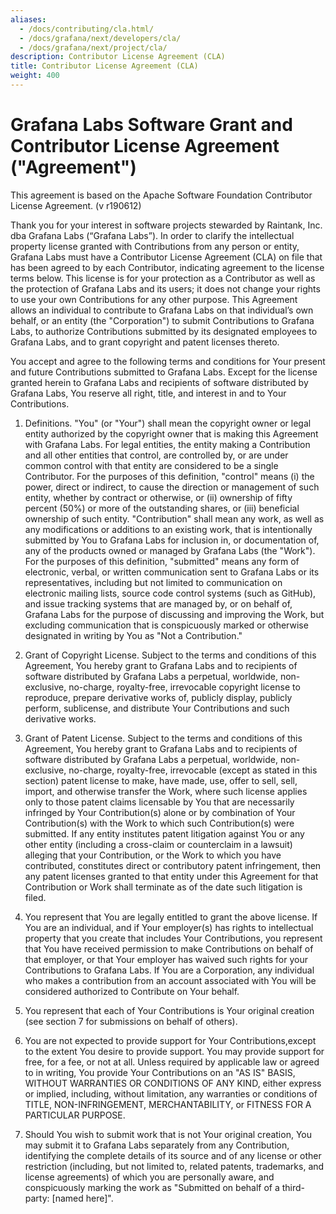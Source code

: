 ```yaml
---
aliases:
  - /docs/contributing/cla.html/
  - /docs/grafana/next/developers/cla/
  - /docs/grafana/next/project/cla/
description: Contributor License Agreement (CLA)
title: Contributor License Agreement (CLA)
weight: 400
---
```


# Grafana Labs Software Grant and Contributor License Agreement ("Agreement")

This agreement is based on the Apache Software Foundation Contributor License Agreement.
(v r190612)

Thank you for your interest in software projects stewarded by Raintank, Inc. dba Grafana Labs (“Grafana Labs”). In order to clarify the intellectual property license
granted with Contributions from any person or entity, Grafana Labs
must have a Contributor License Agreement (CLA) on file that has been
agreed to by each Contributor, indicating agreement to the license terms
below. This license is for your protection as a Contributor as well
as the protection of Grafana Labs and its users; it does not change
your rights to use your own Contributions for any other purpose.
This Agreement allows an individual to contribute to Grafana Labs on that individual’s own behalf, or an entity (the "Corporation") to
submit Contributions to Grafana Labs, to authorize Contributions
submitted by its designated employees to Grafana Labs, and to grant
copyright and patent licenses thereto.

You accept and agree to the following terms and conditions for Your
present and future Contributions submitted to Grafana Labs. Except
for the license granted herein to Grafana Labs and recipients of
software distributed by Grafana Labs, You reserve all right, title,
and interest in and to Your Contributions.

1. Definitions. "You" (or "Your") shall mean the copyright owner or legal entity
   authorized by the copyright owner that is making this Agreement
   with Grafana Labs. For legal entities, the entity making a
   Contribution and all other entities that control, are controlled by,
   or are under common control with that entity are considered to be a
   single Contributor. For the purposes of this definition, "control"
   means (i) the power, direct or indirect, to cause the direction or
   management of such entity, whether by contract or otherwise, or
   (ii) ownership of fifty percent (50%) or more of the outstanding
   shares, or (iii) beneficial ownership of such entity.
   "Contribution" shall mean any work, as well as
   any modifications or additions to an existing work, that is intentionally
   submitted by You to Grafana Labs for inclusion in, or
   documentation of, any of the products owned or managed by Grafana Labs (the "Work"). For the purposes of this definition,
   "submitted" means any form of electronic, verbal, or written
   communication sent to Grafana Labs or its representatives,
   including but not limited to communication on electronic mailing
   lists, source code control systems (such as GitHub), and issue tracking systems
   that are managed by, or on behalf of, Grafana Labs for the
   purpose of discussing and improving the Work, but excluding
   communication that is conspicuously marked or otherwise designated
   in writing by You as "Not a Contribution."

1. Grant of Copyright License. Subject to the terms and conditions of this Agreement, You hereby grant to Grafana Labs and to
   recipients of software distributed by Grafana Labs a perpetual,
   worldwide, non-exclusive, no-charge, royalty-free, irrevocable
   copyright license to reproduce, prepare derivative works of,
   publicly display, publicly perform, sublicense, and distribute
   Your Contributions and such derivative works.

1. Grant of Patent License. Subject to the terms and conditions of this Agreement, You hereby grant to Grafana Labs and to recipients
   of software distributed by Grafana Labs a perpetual, worldwide,
   non-exclusive, no-charge, royalty-free, irrevocable (except as
   stated in this section) patent license to make, have made, use,
   offer to sell, sell, import, and otherwise transfer the Work,
   where such license applies only to those patent claims licensable
   by You that are necessarily infringed by Your Contribution(s)
   alone or by combination of Your Contribution(s) with the Work to
   which such Contribution(s) were submitted. If any entity institutes
   patent litigation against You or any other entity (including a
   cross-claim or counterclaim in a lawsuit) alleging that your
   Contribution, or the Work to which you have contributed, constitutes
   direct or contributory patent infringement, then any patent licenses
   granted to that entity under this Agreement for that Contribution or
   Work shall terminate as of the date such litigation is filed.

1. You represent that You are legally entitled to grant the above license. If You are an individual, and if Your employer(s) has rights to intellectual property
   that you create that includes Your Contributions, you represent
   that You have received permission to make Contributions on behalf
   of that employer, or that Your employer has waived such rights for
   your Contributions to Grafana Labs. If You are a Corporation, any individual who makes a contribution from an account associated with You will be considered authorized to Contribute on Your behalf.

1. You represent that each of Your Contributions is Your original creation (see section 7 for submissions on behalf of others).

1. You are not expected to provide support for Your Contributions,except to the extent You desire to provide support. You may provide
   support for free, for a fee, or not at all. Unless required by
   applicable law or agreed to in writing, You provide Your
   Contributions on an "AS IS" BASIS, WITHOUT WARRANTIES OR CONDITIONS
   OF ANY KIND, either express or implied, including, without
   limitation, any warranties or conditions of TITLE, NON-INFRINGEMENT,
   MERCHANTABILITY, or FITNESS FOR A PARTICULAR PURPOSE.

1. Should You wish to submit work that is not Your original creation, You may submit it to Grafana Labs separately from any
   Contribution, identifying the complete details of its source and
   of any license or other restriction (including, but not limited
   to, related patents, trademarks, and license agreements) of which
   you are personally aware, and conspicuously marking the work as
   "Submitted on behalf of a third-party: [named here]".
